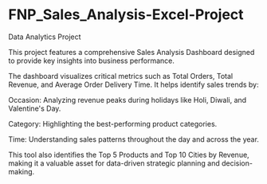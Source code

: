 # FNP_Sales_Analysis-Excel-Project
Data Analytics Project

This project features a comprehensive Sales Analysis Dashboard designed to provide key insights into business performance.

The dashboard visualizes critical metrics such as Total Orders, Total Revenue, and Average Order Delivery Time. It helps identify sales trends by:

Occasion: Analyzing revenue peaks during holidays like Holi, Diwali, and Valentine's Day.

Category: Highlighting the best-performing product categories.

Time: Understanding sales patterns throughout the day and across the year.

This tool also identifies the Top 5 Products and Top 10 Cities by Revenue, making it a valuable asset for data-driven strategic planning and decision-making.

